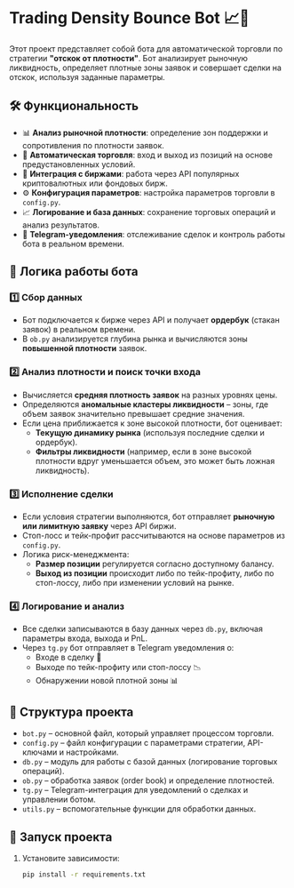 # Trading Density Bounce Bot 📈🤖

Этот проект представляет собой бота для автоматической торговли по стратегии **"отскок от плотности"**. Бот анализирует рыночную ликвидность, определяет плотные зоны заявок и совершает сделки на отскок, используя заданные параметры.

## 🛠️ Функциональность
- 📊 **Анализ рыночной плотности**: определение зон поддержки и сопротивления по плотности заявок.
- 🔄 **Автоматическая торговля**: вход и выход из позиций на основе предустановленных условий.
- 📡 **Интеграция с биржами**: работа через API популярных криптовалютных или фондовых бирж.
- ⚙️ **Конфигурация параметров**: настройка параметров торговли в `config.py`.
- 📈 **Логирование и база данных**: сохранение торговых операций и анализ результатов.
- 📢 **Telegram-уведомления**: отслеживание сделок и контроль работы бота в реальном времени.

## 🧠 Логика работы бота
### 1️⃣ Сбор данных
- Бот подключается к бирже через API и получает **ордербук** (стакан заявок) в реальном времени.
- В `ob.py` анализируется глубина рынка и вычисляются зоны **повышенной плотности** заявок.

### 2️⃣ Анализ плотности и поиск точки входа
- Вычисляется **средняя плотность заявок** на разных уровнях цены.
- Определяются **аномальные кластеры ликвидности** – зоны, где объем заявок значительно превышает средние значения.
- Если цена приближается к зоне высокой плотности, бот оценивает:
  - **Текущую динамику рынка** (используя последние сделки и ордербук).
  - **Фильтры ликвидности** (например, если в зоне высокой плотности вдруг уменьшается объем, это может быть ложная ликвидность).

### 3️⃣ Исполнение сделки
- Если условия стратегии выполняются, бот отправляет **рыночную или лимитную заявку** через API биржи.
- Стоп-лосс и тейк-профит рассчитываются на основе параметров из `config.py`.
- Логика риск-менеджмента:
  - **Размер позиции** регулируется согласно доступному балансу.
  - **Выход из позиции** происходит либо по тейк-профиту, либо по стоп-лоссу, либо при изменении условий на рынке.

### 4️⃣ Логирование и анализ
- Все сделки записываются в базу данных через `db.py`, включая параметры входа, выхода и PnL.
- Через `tg.py` бот отправляет в Telegram уведомления о:
  - Входе в сделку 🚀
  - Выходе по тейк-профиту или стоп-лоссу 📉
  - Обнаружении новой плотной зоны 📊

## 📂 Структура проекта
- `bot.py` – основной файл, который управляет процессом торговли.
- `config.py` – файл конфигурации с параметрами стратегии, API-ключами и настройками.
- `db.py` – модуль для работы с базой данных (логирование торговых операций).
- `ob.py` – обработка заявок (order book) и определение плотностей.
- `tg.py` – Telegram-интеграция для уведомлений о сделках и управлении ботом.
- `utils.py` – вспомогательные функции для обработки данных.

## 🚀 Запуск проекта
1. Установите зависимости:
   ```bash
   pip install -r requirements.txt
